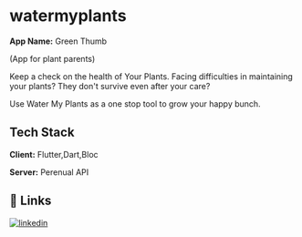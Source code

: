 # watermyplants


**App Name:** Green Thumb

(App for plant parents)

Keep a check on the health of Your Plants.
Facing difficulties in maintaining your plants? They don't survive even after your care?

Use Water My Plants as a one stop tool to grow your happy bunch.

## Tech Stack

**Client:** Flutter,Dart,Bloc

**Server:** Perenual API

## 🔗 Links

[![linkedin](https://img.shields.io/badge/linkedin-0A66C2?style=for-the-badge&logo=linkedin&logoColor=white)](https://www.linkedin.com/in/lomash-relia)